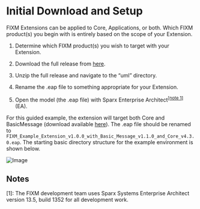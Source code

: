 # Initial Download and Setup

FIXM Extensions can be applied to Core, Applications, or both. Which
FIXM product(s) you begin with is entirely based on the scope of your
Extension.

1. Determine which FIXM product(s) you wish to target with your
    Extension.

2. Download the full release from [here](https://fixm.aero/release.html?rel=FIXM-4.3.0&ret=core).

3. Unzip the full release and navigate to the “uml” directory.

4. Rename the .eap file to something appropriate for your Extension.

5. Open the model (the .eap file) with Sparx Enterprise Architect<sup><a href="#how-to-create-fixm-extension/initial-download-and-setup?id=notes">[note 1]</a></sup>
    (EA).

For this guided example, the extension will target both Core and
BasicMessage (download available [here](https://fixm.aero/release.html?rel=Basic-Msg-1.1.0&ret=app)). The .eap file
should be renamed to
`FIXM_Example_Extension_v1.0.0_with_Basic_Message_v1.1.0_and_Core_v4.3.0.eap`.
The starting basic directory structure for the example environment is
shown below.

![Image](.//media/image197.png)

## Notes

[1]: The FIXM development team uses Sparx Systems Enterprise Architect version 13.5, build 1352 for all development work.
